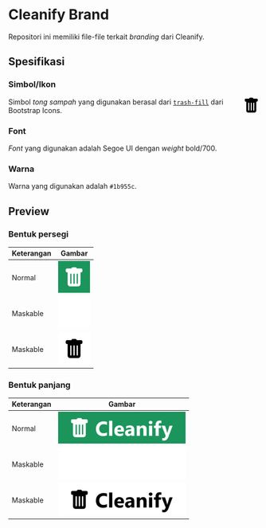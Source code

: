 # Cleanify Brand

Repositori ini memiliki file-file terkait *branding* dari Cleanify.

## Spesifikasi

### Simbol/Ikon

<img width="32" style="float: right" src="trash-fill.svg">

Simbol *tong sampah* yang digunakan berasal dari [`trash-fill`](https://icons.getbootstrap.com/icons/trash-fill/) dari Bootstrap Icons.

### Font

*Font* yang digunakan adalah Segoe UI dengan *weight* bold/700.

### Warna

Warna yang digunakan adalah `#1b955c`.

## Preview

### Bentuk persegi

| Keterangan | Gambar |
| - | - |
| Normal | [<img height="64" src="logo.svg">](logo.svg)
| Maskable | [<img height="64" src="logo-maskable.svg">](logo-maskable.svg)
| Maskable | [<img height="64" src="logo-maskable-dark.svg">](logo-maskable-dark.svg)

### Bentuk panjang

| Keterangan | Gambar |
| - | - |
| Normal | [<img height="64" src="logo-long.svg">](logo-long.svg)
| Maskable | [<img height="64" src="logo-long-maskable.svg">](logo-long-maskable.svg)
| Maskable | [<img height="64" src="logo-long-maskable-dark.svg">](logo-long-maskable-dark.svg)

